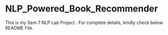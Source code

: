# NLP_Powered_Book_Recommender
This is my Sem 7 NLP Lab Project . For complete details, kindly check below README File.
